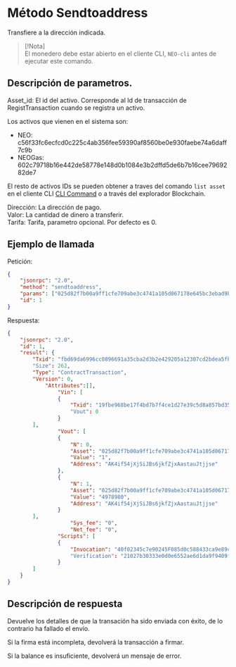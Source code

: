 # Método Sendtoaddress

Transfiere a la dirección indicada.

>[!Nota]<br>
>El monedero debe estar abierto en el cliente CLI, `NEO-cli` antes de ejecutar este comando.


## Descripción de parametros.


Asset_id: El id del activo. Corresponde al Id de transacción de RegistTransaction cuando se registra un activo.

Los activos que vienen en el sistema son:

* NEO: c56f33fc6ecfcd0c225c4ab356fee59390af8560be0e930faebe74a6daff7c9b <br>
* NEOGas: 602c79718b16e442de58778e148d0b1084e3b2dffd5de6b7b16cee7969282de7

El resto de activos IDs se pueden obtener a traves del comando `list asset` en el cliente CLI [CLI Command](../cli.md) o a través del explorador Blockchain.

Dirección: La dirección de pago.<br>
Valor: La cantidad de dinero a transferir. <br>
Tarifa: Tarifa, parametro opcional. Por defecto es 0.

## Ejemplo de llamada

Petición:

```json
{
	"jsonrpc": "2.0",
	"method": "sendtoaddress",
	"params": ["025d82f7b00a9ff1cfe709abe3c4741a105d067178e645bc3ebad9bc79af47d4", "AK4if54jXjSiJBs6jkfZjxAastauJtjjse", 1],
	"id": 1
}
```

Respuesta:

```json
{
	"jsonrpc": "2.0",
	"id": 1,
	"result": {
		"Txid": "fbd69da6996cc0896691a35cba2d3b2e429205a12307cd2bdea5fbdf78dc9925"
		"Size": 262,
		"Type": "ContractTransaction",
		"Version": 0,
			"Attributes":[],
				"Vin": [
				{
					"Txid": "19fbe968be17f4bd7b7f4ce1d27e39c5d8a857bd3507f76c653d204e1e9f8e63"
					"Vout": 0
				}
		],
				"Vout": [
				{
					"N": 0,
					"Asset": "025d82f7b00a9ff1cfe709abe3c4741a105d067178e645bc3ebad9bc79af47d4",
					"Value": "1",
					"Address": "AK4if54jXjSiJBs6jkfZjxAastauJtjjse"
				},
				{
					"N": 1,
					"Asset": "025d82f7b00a9ff1cfe709abe3c4741a105d067178e645bc3ebad9bc79af47d4",
					"Value": "4978980",
					"Address": "AK4if54jXjSiJBs6jkfZjxAastauJtjjse"
				}
		],
					"Sys_fee": "0",
					"Net_fee": "0",
				"Scripts": [
				{
					"Invocation": "40f02345c7e90245F085d0c588433ca9e89c6df58f3636b5240288aab5f081b1c67c3cad5946890de9001fcfe8d8b748b647b116891e6f1fb2393cc2f1aba45a81"
					"Verification": "21027b30333e0d0e6552ae6d1da9f9409f551e35ee9719305e945dc4dcba998456caac"
				}
		]
	}
}
```

## Descripción de respuesta

Devuelve los detalles de que la transación ha sido enviada con éxito, de lo contrario ha fallado el envío.
 
Si la firma está incompleta, devolverá la transacción a firmar.

Si la balance es insuficiente, devolverá un mensaje de error.
